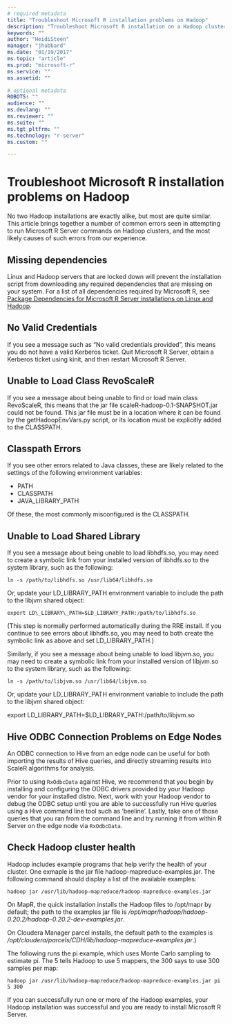 ```yaml
---
# required metadata
title: "Troubleshoot Microsoft R installation problems on Hadoop"
description: "Troubleshoot Microsoft R installation on a Hadoop cluster."
keywords: ""
author: "HeidiSteen"
manager: "jhubbard"
ms.date: "01/19/2017"
ms.topic: "article"
ms.prod: "microsoft-r"
ms.service: ""
ms.assetid: ""

# optional metadata
ROBOTS: ""
audience: ""
ms.devlang: ""
ms.reviewer: ""
ms.suite: ""
ms.tgt_pltfrm: ""
ms.technology: "r-server"
ms.custom: ""

---
```

# Troubleshoot Microsoft R installation problems on Hadoop

No two Hadoop installations are exactly alike, but most are quite similar. This article brings together a number of common errors seen in attempting to run Microsoft R Server commands on Hadoop clusters, and the most likely causes of such errors from our experience.

## Missing dependencies

Linux and Hadoop servers that are locked down will prevent the installation script from downloading any required dependencies that are missing on your system. For a list of all dependencies required by Microsoft R, see [Package Dependencies for Microsoft R Server installations on Linux and Hadoop](r-server-install-linux-hadoop-packages.md).

## No Valid Credentials

If you see a message such as “No valid credentials provided”, this means you do not have a valid Kerberos ticket. Quit Microsoft R Server, obtain a Kerberos ticket using kinit, and then restart Microsoft R Server.

## Unable to Load Class RevoScaleR

If you see a message about being unable to find or load main class RevoScaleR, this means that the jar file scaleR-hadoop-0.1-SNAPSHOT.jar could not be found. This jar file must be in a location where it can be found by the getHadoopEnvVars.py script, or its location must be explicitly added to the CLASSPATH.

## Classpath Errors

If you see other errors related to Java classes, these are likely related to the settings of the following environment variables:

- PATH
- CLASSPATH
- JAVA\_LIBRARY\_PATH

Of these, the most commonly misconfigured is the CLASSPATH.

## Unable to Load Shared Library

If you see a message about being unable to load libhdfs.so, you may need to create a symbolic link from your installed version of libhdfs.so to the system library, such as the following:

	ln -s /path/to/libhdfs.so /usr/lib64/libhdfs.so

Or, update your LD\_LIBRARY\_PATH environment variable to include the path to the libjvm shared object:

	export LD\_LIBRARY\_PATH=$LD_LIBRARY_PATH:/path/to/libhdfs.so

(This step is normally performed automatically during the RRE install. If you continue to see errors about libhdfs.so, you may need to both create the symbolic link as above and set LD_LIBRARY_PATH.)

Similarly, if you see a message about being unable to load libjvm.so, you may need to create a symbolic link from your installed version of libjvm.so to the system library, such as the following:

	ln -s /path/to/libjvm.so /usr/lib64/libjvm.so

Or, update your LD\_LIBRARY\_PATH environment variable to include the path to the libjvm shared object:

export LD\_LIBRARY\_PATH=$LD\_LIBRARY\_PATH:/path/to/libjvm.so


## Hive ODBC Connection Problems on Edge Nodes

An ODBC connection to Hive from an edge node can be useful for both importing the results of Hive queries, and directly streaming results into ScaleR algorithms for analysis. 

Prior to using `RxOdbcData` against Hive, we recommend that you begin by installing and configuring the ODBC drivers provided by your Hadoop vendor for your installed distro. Next, work with your Hadoop vendor to debug the ODBC setup until you are able to successfully run Hive queries using a Hive command line tool such as ‘beeline’. Lastly, take one of those queries that you ran from the command line and try running it from within R Server on the edge node via `RxOdbcData`.

## Check Hadoop cluster health

Hadoop includes example programs that help verify the health of your cluster. One exmaple is the jar file hadoop-mapreduce-examples.jar. The following command should display a list of the available examples:

	hadoop jar /usr/lib/hadoop-mapreduce/hadoop-mapreduce-examples.jar

On MapR, the quick installation installs the Hadoop files to /opt/mapr by default; the path to the examples jar file is */opt/mapr/hadoop/hadoop-0.20.2/hadoop-0.20.2-dev-examples.jar*. 

On Cloudera Manager parcel installs, the default path to the examples is */opt/cloudera/parcels/CDH/lib/hadoop-mapreduce-examples.jar*.)

The following runs the pi example, which uses Monte Carlo sampling to estimate pi. The 5 tells Hadoop to use 5 mappers, the 300 says to use 300 samples per map:

	hadoop jar /usr/lib/hadoop-mapreduce/hadoop-mapreduce-examples.jar pi 5 300

If you can successfully run one or more of the Hadoop examples, your Hadoop installation was successful and you are ready to install Microsoft R Server.
